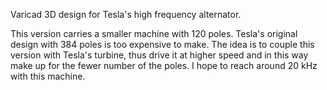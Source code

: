 Varicad 3D design for Tesla's high frequency alternator.

This version carries a smaller machine with 120 poles. Tesla's original
design with 384 poles is too expensive to make. The idea is to couple
this version with Tesla's turbine, thus drive it at higher speed and in
this way make up for the fewer number of the poles. I hope to reach around
20 kHz with this machine.
